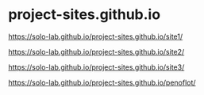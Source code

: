 # project-sites.github.io

https://solo-lab.github.io/project-sites.github.io/site1/

https://solo-lab.github.io/project-sites.github.io/site2/

https://solo-lab.github.io/project-sites.github.io/site3/

https://solo-lab.github.io/project-sites.github.io/penoflot/
